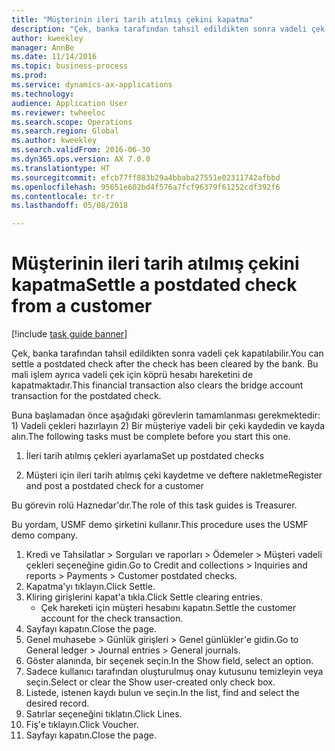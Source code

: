 ```yaml
--- 
title: "Müşterinin ileri tarih atılmış çekini kapatma"
description: "Çek, banka tarafından tahsil edildikten sonra vadeli çek kapatılabilir."
author: kweekley
manager: AnnBe
ms.date: 11/14/2016
ms.topic: business-process
ms.prod: 
ms.service: dynamics-ax-applications
ms.technology: 
audience: Application User
ms.reviewer: twheeloc
ms.search.scope: Operations
ms.search.region: Global
ms.author: kweekley
ms.search.validFrom: 2016-06-30
ms.dyn365.ops.version: AX 7.0.0
ms.translationtype: HT
ms.sourcegitcommit: efcb77ff883b29a4bbaba27551e02311742afbbd
ms.openlocfilehash: 95651e602bd4f576a7fcf96379f61252cdf392f6
ms.contentlocale: tr-tr
ms.lasthandoff: 05/08/2018

---
```

# <a name="settle-a-postdated-check-from-a-customer"></a><span data-ttu-id="172f5-103">Müşterinin ileri tarih atılmış çekini kapatma</span><span class="sxs-lookup"><span data-stu-id="172f5-103">Settle a postdated check from a customer</span></span>

[!include [task guide banner](../../includes/task-guide-banner.md)]

<span data-ttu-id="172f5-104">Çek, banka tarafından tahsil edildikten sonra vadeli çek kapatılabilir.</span><span class="sxs-lookup"><span data-stu-id="172f5-104">You can settle a postdated check after the check has been cleared by the bank.</span></span> <span data-ttu-id="172f5-105">Bu mali işlem ayrıca vadeli çek için köprü hesabı hareketini de kapatmaktadır.</span><span class="sxs-lookup"><span data-stu-id="172f5-105">This financial transaction also clears the bridge account transaction for the postdated check.</span></span> 

<span data-ttu-id="172f5-106">Buna başlamadan önce aşağıdaki görevlerin tamamlanması gerekmektedir: 1) Vadeli çekleri hazırlayın 2) Bir müşteriye vadeli bir çeki kaydedin ve kayda alın.</span><span class="sxs-lookup"><span data-stu-id="172f5-106">The following tasks must be complete before you start this one.</span></span>

1) <span data-ttu-id="172f5-107">İleri tarih atılmış çekleri ayarlama</span><span class="sxs-lookup"><span data-stu-id="172f5-107">Set up postdated checks</span></span>

2) <span data-ttu-id="172f5-108">Müşteri için ileri tarih atılmış çeki kaydetme ve deftere nakletme</span><span class="sxs-lookup"><span data-stu-id="172f5-108">Register and post a postdated check for a customer</span></span> 



<span data-ttu-id="172f5-109">Bu görevin rolü Haznedar'dır.</span><span class="sxs-lookup"><span data-stu-id="172f5-109">The role of this task guides is Treasurer.</span></span>



<span data-ttu-id="172f5-110">Bu yordam, USMF demo şirketini kullanır.</span><span class="sxs-lookup"><span data-stu-id="172f5-110">This procedure uses the USMF demo company.</span></span>

1. <span data-ttu-id="172f5-111">Kredi ve Tahsilatlar > Sorguları ve raporları > Ödemeler > Müşteri vadeli çekleri seçeneğine gidin.</span><span class="sxs-lookup"><span data-stu-id="172f5-111">Go to Credit and collections > Inquiries and reports > Payments > Customer postdated checks.</span></span>
2. <span data-ttu-id="172f5-112">Kapatma'yı tıklayın.</span><span class="sxs-lookup"><span data-stu-id="172f5-112">Click Settle.</span></span>
3. <span data-ttu-id="172f5-113">Kliring girişlerini kapat'a tıkla.</span><span class="sxs-lookup"><span data-stu-id="172f5-113">Click Settle clearing entries.</span></span>
    * <span data-ttu-id="172f5-114">Çek hareketi için müşteri hesabını kapatın.</span><span class="sxs-lookup"><span data-stu-id="172f5-114">Settle the customer account for the check transaction.</span></span>  
4. <span data-ttu-id="172f5-115">Sayfayı kapatın.</span><span class="sxs-lookup"><span data-stu-id="172f5-115">Close the page.</span></span>
5. <span data-ttu-id="172f5-116">Genel muhasebe > Günlük girişleri > Genel günlükler'e gidin.</span><span class="sxs-lookup"><span data-stu-id="172f5-116">Go to General ledger > Journal entries > General journals.</span></span>
6. <span data-ttu-id="172f5-117">Göster alanında, bir seçenek seçin.</span><span class="sxs-lookup"><span data-stu-id="172f5-117">In the Show field, select an option.</span></span>
7. <span data-ttu-id="172f5-118">Sadece kullanıcı tarafından oluşturulmuş onay kutusunu temizleyin veya seçin.</span><span class="sxs-lookup"><span data-stu-id="172f5-118">Select or clear the Show user-created only check box.</span></span>
8. <span data-ttu-id="172f5-119">Listede, istenen kaydı bulun ve seçin.</span><span class="sxs-lookup"><span data-stu-id="172f5-119">In the list, find and select the desired record.</span></span>
9. <span data-ttu-id="172f5-120">Satırlar seçeneğini tıklatın.</span><span class="sxs-lookup"><span data-stu-id="172f5-120">Click Lines.</span></span>
10. <span data-ttu-id="172f5-121">Fiş'e tıklayın.</span><span class="sxs-lookup"><span data-stu-id="172f5-121">Click Voucher.</span></span>
11. <span data-ttu-id="172f5-122">Sayfayı kapatın.</span><span class="sxs-lookup"><span data-stu-id="172f5-122">Close the page.</span></span>


